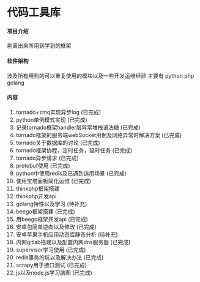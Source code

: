 # 代码工具库

#### 项目介绍
剥离出来所用到学到的框架

#### 软件架构
涉及所有用到的可以重复使用的模块以及一些开发运维经验
主要有 python php golang


#### 内容

1. tornado+zmq实现异步log                                                 (已完成)
2. python单例模式实现                                                     (已完成)
3. 记录tornado框架handler层异常堆栈语法糖                                 (已完成)
4. tornado框架的服务端webSocket用例及网络异常时解决方案                   (已完成)
5. tornado关于数据库的讨论                                                (已完成)
6. tornado框架协程，定时任务，延时任务                                    (已完成)
7. tornado异步请求                                                        (已完成)
8. protobuf使用                                                           (已完成)
9. python中使用redis及已遇到适用场景                                      (已完成)
10. 使用宝塔面板简化运维                                                  (已完成)
11. thinkphp框架搭建
12. thinkphp开发api
13. golang特性以及学习                                                    (待补充)
14. beego框架搭建                                                         (已完成)
15. 用beego框架开发api                                                    (已完成)
16. 安卓包简单逆向以及修改                                                (已完成)
17. 安卓苹果手机应用动态库静态分析                                        (待补充)
18. 内网gitlab搭建以及配置内网dns服务器                                   (已完成)
19. supervisor学习使用                                                    (已完成)
20. redis事务的坑以及解决办法                                             (已完成)
21. scrapy用于接口测试                                                    (已完成)
22. js以及node.js学习脑图                                                 (已完成)